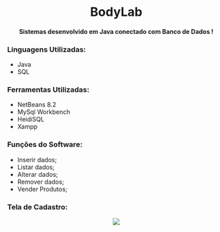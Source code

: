 <h1 align="center">BodyLab</h1>
<h4 align='center'>Sistemas desenvolvido em Java conectado com Banco de Dados !</h2>

### Linguagens Utilizadas:
* Java
* SQL

### Ferramentas Utilizadas:
* NetBeans 8.2
* MySql Workbench
* HeidiSQL
* Xampp

### Funções do Software:
* Inserir dados;
* Listar dados;
* Alterar dados;
* Remover dados;
* Vender Produtos;

### Tela de Cadastro:

<div align="center">
  <figure>
    <img src="https://github.com/5alomao/BodyLab/assets/101257752/3fdc1896-a223-4d2f-a86d-9a8205e38592">
  </figure>
<div/>
